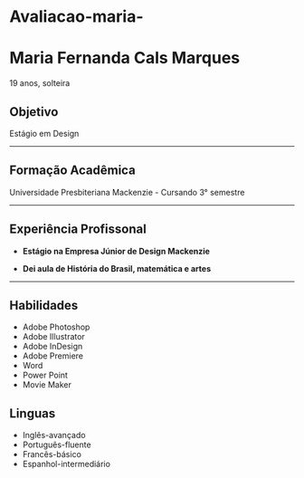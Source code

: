 # Avaliacao-maria-
<!DOCTYPE html>
<html>
<head>
	<meta charset= "utf-8" />
	<title>Currículo</title>
</head>
<body>

<h1>Maria Fernanda Cals Marques</h1>
<p>19 anos, solteira</p>
<h2>Objetivo</h2>
<p>Estágio em Design</p>
<hr> </hr>
<h2>Formação Acadêmica</h2>
<p>Universidade Presbiteriana Mackenzie - Cursando 3° semestre</p>
<hr>
<h2>Experiência Profissonal</h2>
<ul>
<p><li><strong>Estágio na Empresa Júnior de Design Mackenzie</strong>
<p><li><strong>Dei aula de História do Brasil, matemática e artes</strong>
</li>
</p>
</ul>
<hr> </hr>
<h2>Habilidades</h2>
<ul>
<li>Adobe Photoshop</li>
<li>Adobe Illustrator</li>
<li>Adobe InDesign</li>
<li>Adobe Premiere</li>
<li>Word</li>
<li>Power Point</li>
<li>Movie Maker</li>
</ul>
<h2>Linguas</h2>
<ul>
<li>Inglês-avançado</li>
<li>Português-fluente</li>
<li>Francês-básico</li>
<li>Espanhol-intermediário</li>
</ul>
</body>
</html>
